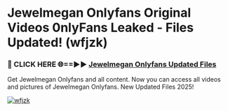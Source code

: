 # Jewelmegan Onlyfans Original Videos 0nlyFans Leaked - Files Updated! (wfjzk)

<h3>🔴 CLICK HERE 🌐==►► <a href="https://tinyurl.com/brd5kh86" rel="nofollow">Jewelmegan Onlyfans Updated Files</a></h3>

Get Jewelmegan Onlyfans and all content. Now you can access all videos and pictures of Jewelmegan Onlyfans. New Updated Files 2025!

[![wfjzk](https://i.imgur.com/K7sEzmb.gif)](https://tinyurl.com/brd5kh86)
